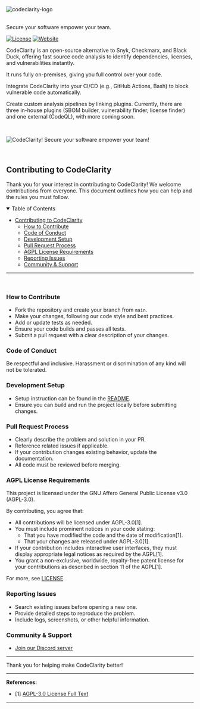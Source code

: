 <picture>
  <source media="(prefers-color-scheme: dark)" srcset="https://github.com/CodeClarityCE/identity/blob/main/logo/vectorized/logo_name_white.svg">
  <source media="(prefers-color-scheme: light)" srcset="https://github.com/CodeClarityCE/identity/blob/main/logo/vectorized/logo_name_black.svg">
  <img alt="codeclarity-logo" src="https://github.com/CodeClarityCE/identity/blob/main/logo/vectorized/logo_name_black.svg">
</picture>
<br>
<br>

Secure your software empower your team.

[![License](https://img.shields.io/github/license/codeclarityce/codeclarity-dev)](LICENSE.txt)
[![Website](https://img.shields.io/badge/Website-Visit-blue)](https://www.codeclarity.io)

CodeClarity is an open-source alternative to Snyk, Checkmarx, and Black Duck, offering fast source code analysis to identify dependencies, licenses, and vulnerabilities instantly.

It runs fully on-premises, giving you full control over your code.

Integrate CodeClarity into your CI/CD (e.g., GitHub Actions, Bash) to block vulnerable code automatically.

Create custom analysis pipelines by linking plugins. Currently, there are three in-house plugins (SBOM builder, vulnerability finder, license finder) and one external (CodeQL), with more coming soon.

<br>

![CodeClarity! Secure your software empower your team!](https://github.com/CodeClarityCE/identity/blob/main/illustration/rasterized/demo_illu.png)

<br>

## Contributing to CodeClarity

Thank you for your interest in contributing to CodeClarity! We welcome contributions from everyone. This document outlines how you can help and the rules you must follow.

<details open="open">
<summary>Table of Contents</summary>

- [Contributing to CodeClarity](#contributing-to-codeclarity)
  - [How to Contribute](#how-to-contribute)
  - [Code of Conduct](#code-of-conduct)
  - [Development Setup](#development-setup)
  - [Pull Request Process](#pull-request-process)
  - [AGPL License Requirements](#agpl-license-requirements)
  - [Reporting Issues](#reporting-issues)
  - [Community \& Support](#community--support)

</details>

---
<br>

### How to Contribute

- Fork the repository and create your branch from `main`.
- Make your changes, following our code style and best practices.
- Add or update tests as needed.
- Ensure your code builds and passes all tests.
- Submit a pull request with a clear description of your changes.

### Code of Conduct

Be respectful and inclusive. Harassment or discrimination of any kind will not be tolerated.

### Development Setup

- Setup instruction can be found in the [README](./README.md).
- Ensure you can build and run the project locally before submitting changes.

### Pull Request Process

- Clearly describe the problem and solution in your PR.
- Reference related issues if applicable.
- If your contribution changes existing behavior, update the documentation.
- All code must be reviewed before merging.

### AGPL License Requirements

This project is licensed under the GNU Affero General Public License v3.0 (AGPL-3.0).

By contributing, you agree that:

- All contributions will be licensed under AGPL-3.0[1].
- You must include prominent notices in your code stating:
  - That you have modified the code and the date of modification[1].
  - That your changes are released under AGPL-3.0[1].
- If your contribution includes interactive user interfaces, they must display appropriate legal notices as required by the AGPL[1].
- You grant a non-exclusive, worldwide, royalty-free patent license for your contributions as described in section 11 of the AGPL[1].

For more, see [LICENSE](./LICENSE).

### Reporting Issues

- Search existing issues before opening a new one.
- Provide detailed steps to reproduce the problem.
- Include logs, screenshots, or other helpful information.

### Community & Support

- [Join our Discord server](https://discord.gg/5m6qrxrVzc)

---

Thank you for helping make CodeClarity better!

---

**References:**
- [1] [AGPL-3.0 License Full Text](https://www.gnu.org/licenses/agpl-3.0.html)

---
